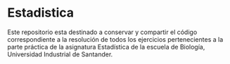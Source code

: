 # Estadistica

Este repositorio esta destinado a conservar y compartir el código correspondiente a la resolución de todos los ejercicios pertenecientes a la parte práctica de la asignatura Estadística de la escuela de Biología, Universidad Industrial de Santander. 
